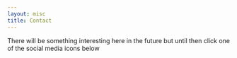 ```yaml
---
layout: misc
title: Contact
---
```


There will be something interesting here in the future but until then click one of the social media icons below
